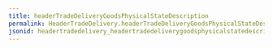 ```yaml
---
title: headerTradeDeliveryGoodsPhysicalStateDescription
permalink: HeaderTradeDelivery.headerTradeDeliveryGoodsPhysicalStateDescription.html
jsonid: headertradedelivery_headertradedeliverygoodsphysicalstatedescription
---
```

